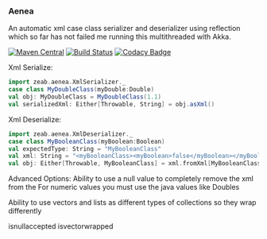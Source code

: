 ### Aenea
 An automatic xml case class serializer and deserializer using reflection which so far has not failed me running this multithreaded with Akka.

[![Maven Central](https://maven-badges.herokuapp.com/maven-central/com.github.zeab/aenea_2.12/badge.svg)](https://maven-badges.herokuapp.com/maven-central/com.github.zeab/aenea_2.12)
[![Build Status](https://travis-ci.org/zeab/aenea.svg?branch=master)](https://travis-ci.org/zeab/aenea)
[![Codacy Badge](https://api.codacy.com/project/badge/Grade/cd50df7f597e4619a8d0b615a1955fb1)](https://www.codacy.com/app/zeab/aenea?utm_source=github.com&amp;utm_medium=referral&amp;utm_content=zeab/aenea&amp;utm_campaign=Badge_Grade)

Xml Serialize:
```scala
import zeab.aenea.XmlSerializer._
case class MyDoubleClass(myDouble:Double)
val obj: MyDoubleClass = MyDoubleClass(1.1)
val serializedXml: Either[Throwable, String] = obj.asXml()
```

Xml Deserialize:
```scala
import zeab.aenea.XmlDeserializer._
case class MyBooleanClass(myBoolean:Boolean)
val expectedType: String = "MyBooleanClass"
val xml: String = "<myBooleanClass><myBoolean>false</myBoolean></myBooleanClass>"
val obj: Either[Throwable, MyBooleanClass] = xml.fromXml[MyBooleanClass]()
```
Advanced Options:
Ability to use a null value to completely remove the xml from the 
For numeric values you must use the java values like Doubles

Ability to use vectors and lists as different types of collections so they wrap differently

isnullaccepted
isvectorwrapped
